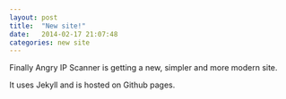 ```yaml
---
layout: post
title:  "New site!"
date:   2014-02-17 21:07:48
categories: new site
---
```


Finally Angry IP Scanner is getting a new, simpler and more modern site.

It uses Jekyll and is hosted on Github pages.

